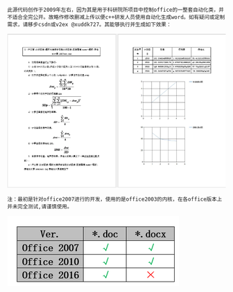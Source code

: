     此源代码创作于2009年左右，因为其是用于科研院所项目中控制office的一整套自动化类，并不适合全完公开。故略作修改删减上传以便c++研发人员使用自动化生成word。如有疑问或定制需求，请移步csdn或v2ex @xuddk727。其能够执行并生成如下效果：
![image](https://github.com/xuddk727/auto-ms-word/blob/master/result.png)

    注：最初是针对office2007进行的开发，使用的是office2003的内核，在各office版本上并未完全测试,请谨慎使用。
![image](https://github.com/xuddk727/auto-ms-word/blob/master/ver.png)
    
    
    
